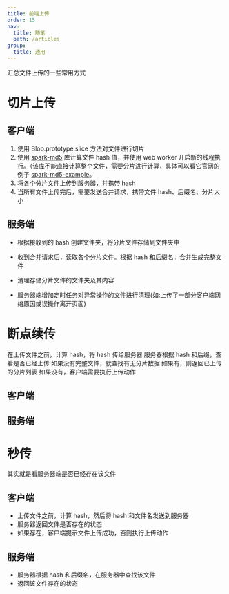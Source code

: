 ```yaml
---
title: 前端上传
order: 15
nav:
  title: 随笔
  path: /articles
group:
  title: 通用
---
```


汇总文件上传的一些常用方式

# 切片上传

## 客户端

1. 使用 Blob.prototype.slice 方法对文件进行切片
2. 使用 [spark-md5](https://github.com/satazor/js-spark-md5) 库计算文件 hash 值，并使用 web worker 开启新的线程执行。（该库不能直接计算整个文件，需要分片进行计算，具体可以看它官网的例子 [spark-md5-example](https://github.com/satazor/js-spark-md5/blob/master/test/readme_example.html)。
3. 将各个分片文件上传到服务器，并携带 hash
4. 当所有文件上传完后，需要发送合并请求，携带文件 hash、后缀名、分片大小

## 服务端

- 根据接收到的 hash 创建文件夹，将分片文件存储到文件夹中
- 收到合并请求后，读取各个分片文件。根据 hash 和后缀名，合并生成完整文件
- 清理存储分片文件的文件夹及其内容

- 服务器端增加定时任务对异常操作的文件进行清理(如:上传了一部分客户端网络原因或误操作离开页面)

# 断点续传

在上传文件之前，计算 hash，将 hash 传给服务器
服务器根据 hash 和后缀，查看是否已经上传
如果没有完整文件，就查找有无分片数据
如果有，则返回已上传的分片列表
如果没有，客户端需要执行上传动作

## 客户端

## 服务端

# 秒传

其实就是看服务器端是否已经存在该文件

## 客户端

- 上传文件之前，计算 hash，然后将 hash 和文件名发送到服务器
- 服务器返回文件是否存在的状态
- 如果存在，客户端提示文件上传成功，否则执行上传动作

## 服务端

- 服务器根据 hash 和后缀名，在服务器中查找该文件
- 返回该文件存在的状态
